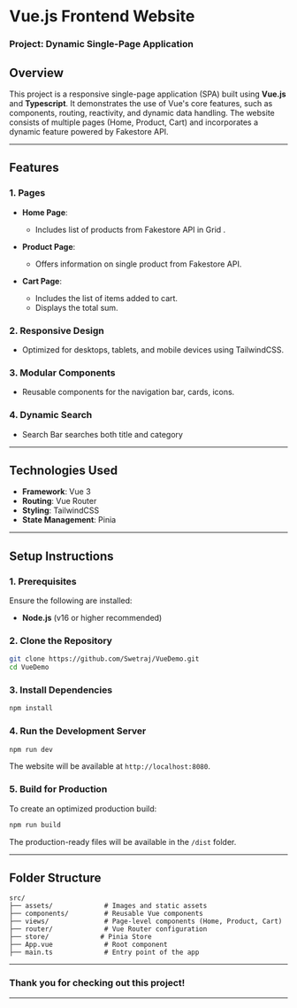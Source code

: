 # **Vue.js Frontend Website**

### **Project: Dynamic Single-Page Application**

## **Overview**

This project is a responsive single-page application (SPA) built using **Vue.js** and **Typescript**. It demonstrates the use of Vue's core features, such as components, routing, reactivity, and dynamic data handling. The website consists of multiple pages (Home, Product, Cart) and incorporates a dynamic feature powered by Fakestore API.

---

## **Features**

### **1. Pages**

- **Home Page**:

  - Includes list of products from Fakestore API in Grid .

- **Product Page**:

  - Offers information on single product from Fakestore API.

- **Cart Page**:
  - Includes the list of items added to cart.
  - Displays the total sum.

### **2. Responsive Design**

- Optimized for desktops, tablets, and mobile devices using TailwindCSS.

### **3. Modular Components**

- Reusable components for the navigation bar, cards, icons.

### **4. Dynamic Search**

- Search Bar searches both title and category

---

## **Technologies Used**

- **Framework**: Vue 3
- **Routing**: Vue Router
- **Styling**: TailwindCSS
- **State Management**: Pinia

---

## **Setup Instructions**

### **1. Prerequisites**

Ensure the following are installed:

- **Node.js** (v16 or higher recommended)

### **2. Clone the Repository**

```bash
git clone https://github.com/Swetraj/VueDemo.git
cd VueDemo
```

### **3. Install Dependencies**

```bash
npm install
```

### **4. Run the Development Server**

```bash
npm run dev
```

The website will be available at `http://localhost:8080`.

### **5. Build for Production**

To create an optimized production build:

```bash
npm run build
```

The production-ready files will be available in the `/dist` folder.

---

## **Folder Structure**

```
src/
├── assets/             # Images and static assets
├── components/         # Reusable Vue components
├── views/              # Page-level components (Home, Product, Cart)
├── router/             # Vue Router configuration
├── store/             # Pinia Store
├── App.vue             # Root component
├── main.ts             # Entry point of the app
```

---

### **Thank you for checking out this project!**

---
